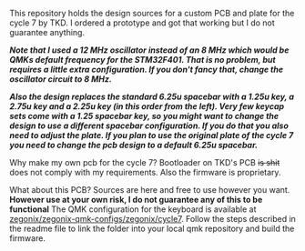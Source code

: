 This repository holds the design sources for a custom PCB and plate for the cycle 7 by TKD. I ordered a prototype and got that working but I do not guarantee anything.

***Note that I used a 12 MHz oscillator instead of an 8 MHz which would be QMKs default frequency for the STM32F401. That is no problem, but requires a little extra configuration. If you don't fancy that, change the oscillator circuit to 8 MHz.***

***Also the design replaces the standard 6.25u spacebar with a 1.25u key, a 2.75u key and a 2.25u key (in this order from the left). Very few keycap sets come with a 1.25 spacebar key, so you might want to change the design to use a different spacebar configuration. If you do that you also need to adjust the plate. If you plan to use the original plate of the cycle 7 you need to change the pcb design to a default 6.25u spacebar.***

Why make my own pcb for the cycle 7? Bootloader on TKD's PCB ~~is shit~~ does not comply with my requirements. Also the firmware is proprietary.

What about this PCB? Sources are here and free to use however you want. **However use at your own risk, I do not guarantee any of this to be functional**
The QMK configuration for the keyboard is available at [zegonix/zegonix-qmk-configs/zegonix/cycle7](https://github.com/zegonix/zegonix-qmk-configs). Follow the steps described in the readme file to link the folder into your local qmk repository and build the firmware.
